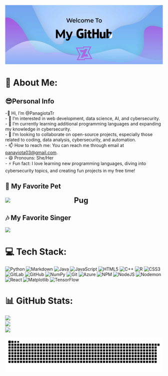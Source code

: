 <img src="https://raw.githubusercontent.com/farizrifqi/farizrifqi/5ef25e14a8805ee83d6f2a98b908fbee290e2e45/x.gif"/>

# 💫 About Me:
## 😎Personal Info
-👋 Hi, I’m @PanagiotaTr<br>- 👀 I’m interested in web development, data science, AI, and cybersecurity.<br>- 🌱 I’m currently learning additional programming languages and expanding my knowledge in cybersecurity.<br>- 💞️ I’m looking to collaborate on open-source projects, especially those related to coding, data analysis, cybersecurity, and automation.<br>- 📫 How to reach me: You can reach me through email at panayiota03@gmail.com.<br>- 😄 Pronouns: She/Her<br>- ⚡ Fun fact: I love learning new programming languages, diving into cybersecurity topics, and creating fun projects in my free time!

## 🐶 My Favorite Pet
<div style="display: flex; align-items: center;">
  <img src="https://media2.giphy.com/media/v1.Y2lkPTc5MGI3NjExcTdrbGU2bjE1ZXhncWRndmRmMDQzam4ydmQ4ZGJ4M3VydG1qNWdhZSZlcD12MV9pbnRlcm5hbF9naWZfYnlfaWQmY3Q9Zw/3oKIPsx2VAYAgEHC12/giphy.gif" width="200" />
  <span style="margin-left: 20px; font-size: 24px; font-weight: bold;">Pug</span>
</div>

## 🎶 My Favorite Singer
<img src="https://media4.giphy.com/media/v1.Y2lkPTc5MGI3NjExeWV0cnRuaG93MTU4MHg3eWhhajY4bzR5YWxjdHIwajQwb2xnb25vYSZlcD12MV9pbnRlcm5hbF9naWZfYnlfaWQmY3Q9Zw/eMhSX1SXK9vs0FoaSR/giphy.gif"/>


# 💻 Tech Stack:
![Python](https://img.shields.io/badge/python-3670A0?style=for-the-badge&logo=python&logoColor=ffdd54) ![Markdown](https://img.shields.io/badge/markdown-%23000000.svg?style=for-the-badge&logo=markdown&logoColor=white) ![Java](https://img.shields.io/badge/java-%23ED8B00.svg?style=for-the-badge&logo=openjdk&logoColor=white) ![JavaScript](https://img.shields.io/badge/javascript-%23323330.svg?style=for-the-badge&logo=javascript&logoColor=%23F7DF1E) ![HTML5](https://img.shields.io/badge/html5-%23E34F26.svg?style=for-the-badge&logo=html5&logoColor=white) ![C++](https://img.shields.io/badge/c++-%2300599C.svg?style=for-the-badge&logo=c%2B%2B&logoColor=white) ![R](https://img.shields.io/badge/r-%23276DC3.svg?style=for-the-badge&logo=r&logoColor=white) ![CSS3](https://img.shields.io/badge/css3-%231572B6.svg?style=for-the-badge&logo=css3&logoColor=white) ![GitLab](https://img.shields.io/badge/gitlab-%23181717.svg?style=for-the-badge&logo=gitlab&logoColor=white) ![GitHub](https://img.shields.io/badge/github-%23121011.svg?style=for-the-badge&logo=github&logoColor=white) ![NumPy](https://img.shields.io/badge/numpy-%23013243.svg?style=for-the-badge&logo=numpy&logoColor=white) ![Git](https://img.shields.io/badge/git-%23F05033.svg?style=for-the-badge&logo=git&logoColor=white) ![Azure](https://img.shields.io/badge/azure-%230072C6.svg?style=for-the-badge&logo=microsoftazure&logoColor=white) ![NPM](https://img.shields.io/badge/NPM-%23CB3837.svg?style=for-the-badge&logo=npm&logoColor=white) ![NodeJS](https://img.shields.io/badge/node.js-6DA55F?style=for-the-badge&logo=node.js&logoColor=white) ![Nodemon](https://img.shields.io/badge/NODEMON-%23323330.svg?style=for-the-badge&logo=nodemon&logoColor=%BBDEAD) ![React](https://img.shields.io/badge/react-%2320232a.svg?style=for-the-badge&logo=react&logoColor=%2361DAFB) ![Matplotlib](https://img.shields.io/badge/Matplotlib-%23ffffff.svg?style=for-the-badge&logo=Matplotlib&logoColor=black) ![TensorFlow](https://img.shields.io/badge/TensorFlow-%23FF6F00.svg?style=for-the-badge&logo=TensorFlow&logoColor=white)
# 📊 GitHub Stats:
![](https://github-readme-stats.vercel.app/api?username=PanagiotaTr&theme=dark&hide_border=false&include_all_commits=false&count_private=false)<br/>
![](https://nirzak-streak-stats.vercel.app/?user=PanagiotaTr&theme=dark&hide_border=false)<br/>
![](https://github-readme-stats.vercel.app/api/top-langs/?username=PanagiotaTr&theme=dark&hide_border=false&include_all_commits=false&count_private=false&layout=compact)


<picture>
  <source media="(prefers-color-scheme: dark)" srcset="https://raw.githubusercontent.com/PanagiotaTr/PanagiotaTr/output/github-snake-dark.svg" />
  <source media="(prefers-color-scheme: light)" srcset="https://raw.githubusercontent.com/PanagiotaTr/PanagiotaTr/output/github-snake.svg" />
  <img alt="github-snake" src="https://raw.githubusercontent.com/PanagiotaTr/PanagiotaTr/output/github-snake.svg" />
</picture>
